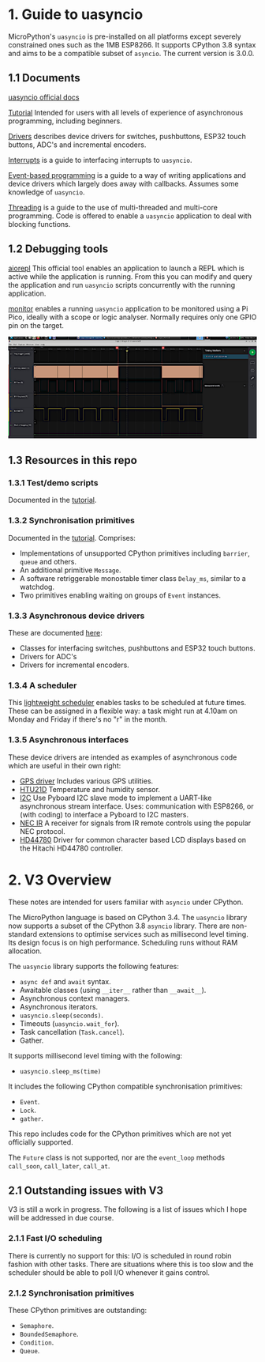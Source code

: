 # 1. Guide to uasyncio

MicroPython's `uasyncio` is pre-installed on all platforms except severely
constrained ones such as the 1MB ESP8266. It supports CPython 3.8 syntax and
aims to be a compatible subset of `asyncio`. The current version is 3.0.0.

## 1.1 Documents

[uasyncio official docs](http://docs.micropython.org/en/latest/library/uasyncio.html)

[Tutorial](./docs/TUTORIAL.md) Intended for users with all levels of experience
of asynchronous programming, including beginners.

[Drivers](https://github.com/peterhinch/micropython-async/blob/master/v3/docs/DRIVERS.md)
describes device drivers for switches, pushbuttons, ESP32 touch buttons, ADC's
and incremental encoders.

[Interrupts](https://github.com/peterhinch/micropython-async/blob/master/v3/docs/INTERRUPTS.md)
is a guide to interfacing interrupts to `uasyncio`.

[Event-based programming](./docs/EVENTS.md) is a guide to a way of writing
applications and device drivers which largely does away with callbacks. Assumes
some knowledge of `uasyncio`.

[Threading](./docs/THREADING.md) is a guide to the use of multi-threaded and
multi-core programming. Code is offered to enable a `uasyncio` application to
deal with blocking functions.

## 1.2 Debugging tools

[aiorepl](https://github.com/micropython/micropython-lib/tree/master/micropython/aiorepl)
This official tool enables an application to launch a REPL which is active
while the application is running. From this you can modify and query the
application and run `uasyncio` scripts concurrently with the running
application.

[monitor](https://github.com/peterhinch/micropython-monitor) enables a running
`uasyncio` application to be monitored using a Pi Pico, ideally with a scope or
logic analyser. Normally requires only one GPIO pin on the target.

![Image](https://github.com/peterhinch/micropython-monitor/raw/master/images/monitor.jpg)

## 1.3 Resources in this repo

### 1.3.1 Test/demo scripts  

Documented in the [tutorial](./docs/TUTORIAL.md).

### 1.3.2 Synchronisation primitives  

Documented in the [tutorial](./docs/TUTORIAL.md). Comprises:
 * Implementations of unsupported CPython primitives including `barrier`,
 `queue` and others.
 * An additional primitive `Message`.
 * A software retriggerable monostable timer class `Delay_ms`, similar to a
 watchdog.
 * Two primitives enabling waiting on groups of `Event` instances.

### 1.3.3 Asynchronous device drivers

These are documented
[here](https://github.com/peterhinch/micropython-async/blob/master/v3/docs/DRIVERS.md):
 * Classes for interfacing switches, pushbuttons and ESP32 touch buttons.
 * Drivers for ADC's
 * Drivers for incremental encoders.

### 1.3.4 A scheduler

This [lightweight scheduler](./docs/SCHEDULE.md) enables tasks to be scheduled
at future times. These can be assigned in a flexible way: a task might run at
4.10am on Monday and Friday if there's no "r" in the month.

### 1.3.5 Asynchronous interfaces  

These device drivers are intended as examples of asynchronous code which are
useful in their own right:

 * [GPS driver](./docs/GPS.md) Includes various GPS utilities.
 * [HTU21D](./docs/HTU21D.md) Temperature and humidity sensor.
 * [I2C](./docs/I2C.md) Use Pyboard I2C slave mode to implement a UART-like
 asynchronous stream interface. Uses: communication with ESP8266, or (with
 coding) to interface a Pyboard to I2C masters.
 * [NEC IR](./docs/NEC_IR.md) A receiver for signals from IR remote controls
 using the popular NEC protocol.
 * [HD44780](./docs/hd44780.md) Driver for common character based LCD displays
 based on the Hitachi HD44780 controller.

# 2. V3 Overview

These notes are intended for users familiar with `asyncio` under CPython.

The MicroPython language is based on CPython 3.4. The `uasyncio` library now
supports a subset of the CPython 3.8 `asyncio` library. There are non-standard
extensions to optimise services such as millisecond level timing. Its design
focus is on high performance. Scheduling runs without RAM allocation.

The `uasyncio` library supports the following features:

 * `async def` and `await` syntax.
 * Awaitable classes (using `__iter__` rather than `__await__`).
 * Asynchronous context managers.
 * Asynchronous iterators.
 * `uasyncio.sleep(seconds)`.
 * Timeouts (`uasyncio.wait_for`).
 * Task cancellation (`Task.cancel`).
 * Gather.

It supports millisecond level timing with the following:
 * `uasyncio.sleep_ms(time)`

It includes the following CPython compatible synchronisation primitives:
 * `Event`.
 * `Lock`.
 * `gather`.

This repo includes code for the CPython primitives which are not yet officially
supported.

The `Future` class is not supported, nor are the `event_loop` methods
`call_soon`, `call_later`, `call_at`.

## 2.1 Outstanding issues with V3

V3 is still a work in progress. The following is a list of issues which I hope
will be addressed in due course.

### 2.1.1 Fast I/O scheduling

There is currently no support for this: I/O is scheduled in round robin fashion
with other tasks. There are situations where this is too slow and the scheduler
should be able to poll I/O whenever it gains control.

### 2.1.2 Synchronisation primitives

These CPython primitives are outstanding:
 * `Semaphore`.
 * `BoundedSemaphore`.
 * `Condition`.
 * `Queue`.
